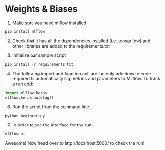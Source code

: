 # Weights & Biases 

1. Make sure you have mlflow installed.
```
pip install mlflow
```

2. Check that it has all the dependencies installed (i.e. tensorflow) and other libraries are added to the requirements.txt


3. Initialize our sample script.
```
pip install -r requirements.txt
```

4. The following import and function call are the only additions to code required to automatically log metrics and parameters to MLflow. To track a run add:

```python
import mlflow.keras
mlflow.keras.autolog()
```

6. Run the script from the command line.

```
python beginner.py
```

7. In order to see the interface for the run:

```
mlflow ui
```

Awesome! Now head over to http://localhost:5000/ to check the run!